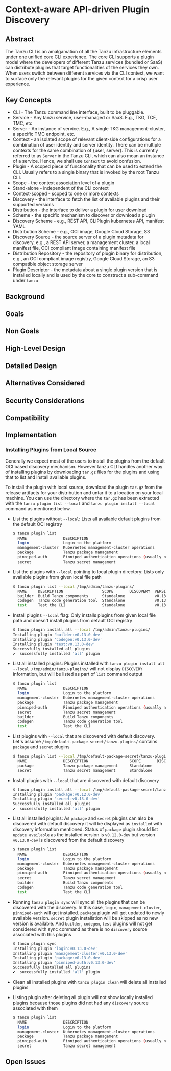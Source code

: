 # Context-aware API-driven Plugin Discovery

## Abstract

The Tanzu CLI is an amalgamation of all the Tanzu infrastructure elements under one unified core CLI experience. The core CLI supports a plugin model where the developers of different Tanzu services (bundled or SaaS) can distribute plugins that target functionalities of the services they own. When users switch between different services via the CLI context, we want to surface only the relevant plugins for the given context for a crisp user experience.

## Key Concepts

- CLI - The Tanzu command line interface, built to be pluggable.
- Service - Any tanzu service, user-managed or SaaS. E.g., TKG, TCE, TMC, etc
- Server - An instance of service. E.g., A single TKG management-cluster, a specific TMC endpoint, etc.
- Context - an isolated scope of relevant client-side configurations for a combination of user identity and server identity. There can be multiple contexts for the same combination of {user, server}. This is currently referred to as `Server` in the Tanzu CLI, which can also mean an instance of a service. Hence, we shall use `Context` to avoid confusion.
- Plugin - A scoped piece of functionality that can be used to extend the CLI. Usually refers to a single binary that is invoked by the root Tanzu CLI.
- Scope - the context association level of a plugin
- Stand-alone - independent of the CLI context
- Context-scoped - scoped to one or more contexts
- Discovery - the interface to fetch the list of available plugins and their supported versions
- Distribution - the interface to deliver a plugin for user download
- Scheme - the specific mechanism to discover or download a plugin
- Discovery Scheme - e.g., REST API, CLIPlugin kubernetes API, manifest YAML
- Distribution Scheme - e.g., OCI image, Google Cloud Storage, S3
- Discovery Source - the source server of a plugin metadata for discovery, e.g., a REST API server, a management cluster, a local manifest file, OCI compliant image containing manifest file
- Distribution Repository - the repository of plugin binary for distribution, e.g., an OCI compliant image registry, Google Cloud Storage, an S3 compatible object storage server
- Plugin Descriptor - the metadata about a single plugin version that is installed locally and is used by the core to construct a sub-command under `tanzu`

## Background

## Goals

## Non Goals

## High-Level Design

## Detailed Design

## Alternatives Considered

## Security Considerations

## Compatibility

## Implementation

### Installing Plugins from Local Source

Generally we expect most of the users to install the plugins from the default OCI based discovery mechanism. However tanzu CLI handles another way of installing plugins by downloading `tar.gz` files for the plugins and using that to list and install available plugins.

To install the plugin with local source, download the plugin `tar.gz` from the release artifacts for your distribution and untar it to a location on your local machine. You can use the directory where the `tar.gz` has been extracted with the `tanzu plugin list --local` and `tanzu plugin install --local` command as mentioned below.

- List the plugins without `--local`: Lists all available default plugins from the default OCI registry

  ```sh
  $ tanzu plugin list
    NAME                DESCRIPTION                                                        SCOPE       DISCOVERY  VERSION      STATUS
    login               Login to the platform                                              Standalone  default    v0.13.0-dev  not installed
    management-cluster  Kubernetes management-cluster operations                           Standalone  default    v0.13.0-dev  not installed
    package             Tanzu package management                                           Standalone  default    v0.13.0-dev  not installed
    pinniped-auth       Pinniped authentication operations (usually not directly invoked)  Standalone  default    v0.13.0-dev  not installed
    secret              Tanzu secret management                                            Standalone  default    v0.13.0-dev  not installed
  ```

- List the plugins with `--local` pointing to local plugin directory: Lists only available plugins from given local file path

  ```sh
  $ tanzu plugin list --local /tmp/admin/tanzu-plugins/
    NAME     DESCRIPTION                 SCOPE       DISCOVERY  VERSION      STATUS
    builder  Build Tanzu components      Standalone             v0.13.0-dev  not installed
    codegen  Tanzu code generation tool  Standalone             v0.13.0-dev  not installed
    test     Test the CLI                Standalone             v0.13.0-dev  not installed
  ```

- Install plugins `--local` flag: Only installs plugins from given local file path and doesn't install plugins from default OCI registry

  ```sh
  $ tanzu plugin install all --local /tmp/admin/tanzu-plugins/
  Installing plugin 'builder:v0.13.0-dev'
  Installing plugin 'codegen:v0.13.0-dev'
  Installing plugin 'test:v0.13.0-dev'
  Successfully installed all plugins
  ✔  successfully installed 'all' plugin
  ```

- List all installed plugins: Plugins installed with `tanzu plugin install all --local /tmp/admin/tanzu-plugins/` will not display `DISCOVERY` information, but will be listed as part of `list` command output

  ```sh
  $ tanzu plugin list
    NAME                DESCRIPTION                                                        SCOPE       DISCOVERY  VERSION      STATUS
    login               Login to the platform                                              Standalone  default    v0.13.0-dev  not installed
    management-cluster  Kubernetes management-cluster operations                           Standalone  default    v0.13.0-dev  not installed
    package             Tanzu package management                                           Standalone  default    v0.13.0-dev  not installed
    pinniped-auth       Pinniped authentication operations (usually not directly invoked)  Standalone  default    v0.13.0-dev  not installed
    secret              Tanzu secret management                                            Standalone  default    v0.13.0-dev  not installed
    builder             Build Tanzu components                                             Standalone             v0.13.0-dev  installed
    codegen             Tanzu code generation tool                                         Standalone             v0.13.0-dev  installed
    test                Test the CLI                                                       Standalone             v0.13.0-dev  installed
  ```

- List plugins with `--local` that are discovered with default discovery. Let's assume `/tmp/default-package-secret/tanzu-plugins/` contains `package` and `secret` plugins

  ```sh
  $ tanzu plugin list --local /tmp/default-package-secret/tanzu-plugins/
    NAME                DESCRIPTION                  SCOPE       DISCOVERY  VERSION      STATUS
    package             Tanzu package management     Standalone             v0.12.0-dev  not installed
    secret              Tanzu secret management      Standalone             v0.13.0-dev  not installed
  ```

- Install plugins with `--local` that are discovered with default discovery

  ```sh
  $ tanzu plugin install all --local /tmp/default-package-secret/tanzu-plugins/
  Installing plugin 'package:v0.12.0-dev'
  Installing plugin 'secret:v0.13.0-dev'
  Successfully installed all plugins
  ✔  successfully installed 'all' plugin
  ```

- List all installed plugins: As `package` and `secret` plugins can also be discovered with default discovery it will be displayed as `installed` with discovery information mentioned. Status of `package` plugin should list `update available` as the installed version is `v0.12.0-dev` but version `v0.13.0-dev` is discovered from the default discovery

  ```sh
  $ tanzu plugin list
    NAME                DESCRIPTION                                                        SCOPE       DISCOVERY  VERSION      STATUS
    login               Login to the platform                                              Standalone  default    v0.13.0-dev  not installed
    management-cluster  Kubernetes management-cluster operations                           Standalone  default    v0.13.0-dev  not installed
    package             Tanzu package management                                           Standalone  default    v0.12.0-dev  update available
    pinniped-auth       Pinniped authentication operations (usually not directly invoked)  Standalone  default    v0.13.0-dev  not installed
    secret              Tanzu secret management                                            Standalone  default    v0.13.0-dev  installed
    builder             Build Tanzu components                                             Standalone             v0.13.0-dev  installed
    codegen             Tanzu code generation tool                                         Standalone             v0.13.0-dev  installed
    test                Test the CLI                                                       Standalone             v0.13.0-dev  installed
  ```

- Running `tanzu plugin sync` will sync all the plugins that can be discovered with the discovery. In this case, `login`, `management-cluster`, `pinniped-auth` will get installed. `package` plugin will get updated to newly available version. `secret` plugin installation will be skipped as no new version is available. And `builder`, `codegen`, `test` plugins will not get considered with sync command as there is no `discovery` source associated with this plugins

  ```sh
  $ tanzu plugin sync
  Installing plugin 'login:v0.13.0-dev'
  Installing plugin 'management-cluster:v0.13.0-dev'
  Installing plugin 'package:v0.13.0-dev'
  Installing plugin 'pinniped-auth:v0.13.0-dev'
  Successfully installed all plugins
  ✔  successfully installed 'all' plugin
  ```

- Clean all installed plugins with `tanzu plugin clean` will delete all installed plugins

- Listing plugin after deleting all plugin will not show locally installed plugins because those plugins did not had any `discovery` source associated with them

  ```sh
  $ tanzu plugin list
    NAME                DESCRIPTION                                                        SCOPE       DISCOVERY  VERSION      STATUS
    login               Login to the platform                                              Standalone  default    v0.13.0-dev  not installed
    management-cluster  Kubernetes management-cluster operations                           Standalone  default    v0.13.0-dev  not installed
    package             Tanzu package management                                           Standalone  default    v0.13.0-dev  not installed
    pinniped-auth       Pinniped authentication operations (usually not directly invoked)  Standalone  default    v0.13.0-dev  not installed
    secret              Tanzu secret management                                            Standalone  default    v0.13.0-dev  not installed
  ```

## Open Issues
